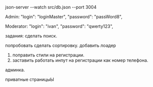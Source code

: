 json-server --watch src/db.json --port 3004

Admin:
      "login": "loginMaster",
      "password": "passWord8",

Moderator: 
      "login": "ivan",
      "password": "qwerty123",



задания:
сделать поиск. 

попробовать сделать сортировку. 
добавить лоадер

1) поправить стили на регистрации.
3) заставить работать инпут на регистрации как номер телефона.

админка.

приватные страницыЫ
